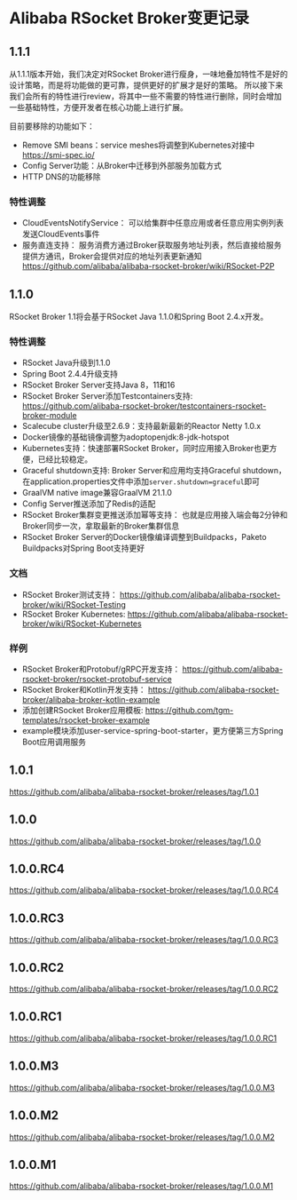 Alibaba RSocket Broker变更记录
==========================

## 1.1.1

从1.1.1版本开始，我们决定对RSocket Broker进行瘦身，一味地叠加特性不是好的设计策略，而是将功能做的更可靠，提供更好的扩展才是好的策略。
所以接下来我们会所有的特性进行review，将其中一些不需要的特性进行删除，同时会增加一些基础特性，方便开发者在核心功能上进行扩展。

目前要移除的功能如下：

* Remove SMI beans：service meshes将调整到Kubernetes对接中 https://smi-spec.io/
* Config Server功能：从Broker中迁移到外部服务加载方式
* HTTP DNS的功能移除

### 特性调整

* CloudEventsNotifyService： 可以给集群中任意应用或者任意应用实例列表发送CloudEvents事件
* 服务直连支持： 服务消费方通过Broker获取服务地址列表，然后直接给服务提供方通讯，Broker会提供对应的地址列表更新通知 https://github.com/alibaba/alibaba-rsocket-broker/wiki/RSocket-P2P

## 1.1.0

RSocket Broker 1.1将会基于RSocket Java 1.1.0和Spring Boot 2.4.x开发。

### 特性调整

* RSocket Java升级到1.1.0
* Spring Boot 2.4.4升级支持
* RSocket Broker Server支持Java 8，11和16
* RSocket Broker Server添加Testcontainers支持: https://github.com/alibaba-rsocket-broker/testcontainers-rsocket-broker-module
* Scalecube cluster升级至2.6.9：支持最新最新的Reactor Netty 1.0.x
* Docker镜像的基础镜像调整为adoptopenjdk:8-jdk-hotspot
* Kubernetes支持：快速部署RSocket Broker，同时应用接入Broker也更方便，已经比较稳定。
* Graceful shutdown支持: Broker Server和应用均支持Graceful shutdown，在application.properties文件中添加`server.shutdown=graceful`即可
* GraalVM native image兼容GraalVM 21.1.0
* Config Server推送添加了Redis的适配
* RSocket Broker集群变更推送添加幂等支持： 也就是应用接入端会每2分钟和Broker同步一次，拿取最新的Broker集群信息
* RSocket Broker Server的Docker镜像编译调整到Buildpacks，Paketo Buildpacks对Spring Boot支持更好

### 文档

* RSocket Broker测试支持： https://github.com/alibaba/alibaba-rsocket-broker/wiki/RSocket-Testing
* RSocket Broker Kubernetes: https://github.com/alibaba/alibaba-rsocket-broker/wiki/RSocket-Kubernetes

### 样例

* RSocket Broker和Protobuf/gRPC开发支持： https://github.com/alibaba-rsocket-broker/rsocket-protobuf-service
* RSocket Broker和Kotlin开发支持： https://github.com/alibaba-rsocket-broker/alibaba-broker-kotlin-example
* 添加创建RSocket Broker应用模板: https://github.com/tgm-templates/rsocket-broker-example
* example模块添加user-service-spring-boot-starter，更方便第三方Spring Boot应用调用服务

## 1.0.1

https://github.com/alibaba/alibaba-rsocket-broker/releases/tag/1.0.1

## 1.0.0

https://github.com/alibaba/alibaba-rsocket-broker/releases/tag/1.0.0

## 1.0.0.RC4

https://github.com/alibaba/alibaba-rsocket-broker/releases/tag/1.0.0.RC4

## 1.0.0.RC3

https://github.com/alibaba/alibaba-rsocket-broker/releases/tag/1.0.0.RC3

## 1.0.0.RC2

https://github.com/alibaba/alibaba-rsocket-broker/releases/tag/1.0.0.RC2

## 1.0.0.RC1

https://github.com/alibaba/alibaba-rsocket-broker/releases/tag/1.0.0.RC1

## 1.0.0.M3

https://github.com/alibaba/alibaba-rsocket-broker/releases/tag/1.0.0.M3

## 1.0.0.M2

https://github.com/alibaba/alibaba-rsocket-broker/releases/tag/1.0.0.M2

## 1.0.0.M1

https://github.com/alibaba/alibaba-rsocket-broker/releases/tag/1.0.0.M1